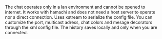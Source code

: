 The chat operates only in a lan environment and cannot be opened to internet.
It works with hamachi and does not need a host server to operate nor a direct connection.
Uses xstream to serialize the config file.
You can customize the port, multicast adress, chat colors and mesage decorators through the xml config file.
The history saves locally and only when you are connected. 
